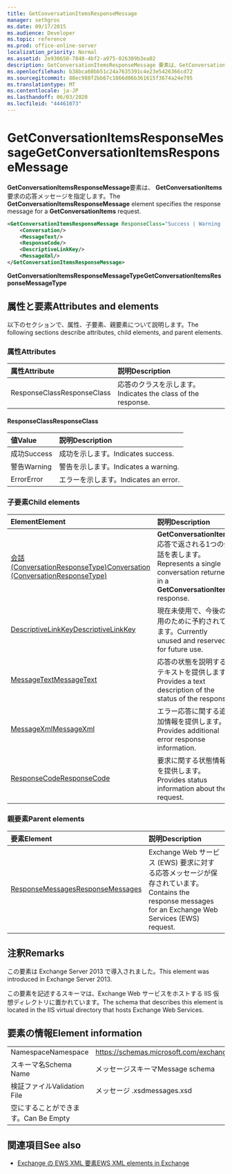 ```yaml
---
title: GetConversationItemsResponseMessage
manager: sethgros
ms.date: 09/17/2015
ms.audience: Developer
ms.topic: reference
ms.prod: office-online-server
localization_priority: Normal
ms.assetid: 2e930650-7848-4bf2-a975-026309b3ea02
description: GetConversationItemsResponseMessage 要素は、GetConversationItems 要求の応答メッセージを指定します。
ms.openlocfilehash: b38bca60bb51c24a7635391c4e23e5426366cd72
ms.sourcegitcommit: 88ec988f2bb67c1866d06b361615f3674a24e795
ms.translationtype: MT
ms.contentlocale: ja-JP
ms.lasthandoff: 06/03/2020
ms.locfileid: "44461073"
---
```

# <a name="getconversationitemsresponsemessage"></a><span data-ttu-id="40922-103">GetConversationItemsResponseMessage</span><span class="sxs-lookup"><span data-stu-id="40922-103">GetConversationItemsResponseMessage</span></span>

<span data-ttu-id="40922-104">**GetConversationItemsResponseMessage**要素は、 **GetConversationItems**要求の応答メッセージを指定します。</span><span class="sxs-lookup"><span data-stu-id="40922-104">The **GetConversationItemsResponseMessage** element specifies the response message for a **GetConversationItems** request.</span></span> 
  
```XML
<GetConversationItemsResponseMessage ResponseClass="Success | Warning | Error">
    <Conversation/>
    <MessageText/>
    <ResponseCode/>
    <DescriptiveLinkKey/>
    <MessageXml/>
</GetConversationItemsResponseMessage>
```

 <span data-ttu-id="40922-105">**GetConversationItemsResponseMessageType**</span><span class="sxs-lookup"><span data-stu-id="40922-105">**GetConversationItemsResponseMessageType**</span></span>
## <a name="attributes-and-elements"></a><span data-ttu-id="40922-106">属性と要素</span><span class="sxs-lookup"><span data-stu-id="40922-106">Attributes and elements</span></span>

<span data-ttu-id="40922-107">以下のセクションで、属性、子要素、親要素について説明します。</span><span class="sxs-lookup"><span data-stu-id="40922-107">The following sections describe attributes, child elements, and parent elements.</span></span>
  
### <a name="attributes"></a><span data-ttu-id="40922-108">属性</span><span class="sxs-lookup"><span data-stu-id="40922-108">Attributes</span></span>

|<span data-ttu-id="40922-109">**属性**</span><span class="sxs-lookup"><span data-stu-id="40922-109">**Attribute**</span></span>|<span data-ttu-id="40922-110">**説明**</span><span class="sxs-lookup"><span data-stu-id="40922-110">**Description**</span></span>|
|:-----|:-----|
|<span data-ttu-id="40922-111">ResponseClass</span><span class="sxs-lookup"><span data-stu-id="40922-111">ResponseClass</span></span>  <br/> |<span data-ttu-id="40922-112">応答のクラスを示します。</span><span class="sxs-lookup"><span data-stu-id="40922-112">Indicates the class of the response.</span></span>  <br/> |
   
#### <a name="responseclass"></a><span data-ttu-id="40922-113">ResponseClass</span><span class="sxs-lookup"><span data-stu-id="40922-113">ResponseClass</span></span>

|<span data-ttu-id="40922-114">**値**</span><span class="sxs-lookup"><span data-stu-id="40922-114">**Value**</span></span>|<span data-ttu-id="40922-115">**説明**</span><span class="sxs-lookup"><span data-stu-id="40922-115">**Description**</span></span>|
|:-----|:-----|
|<span data-ttu-id="40922-116">成功</span><span class="sxs-lookup"><span data-stu-id="40922-116">Success</span></span>  <br/> |<span data-ttu-id="40922-117">成功を示します。</span><span class="sxs-lookup"><span data-stu-id="40922-117">Indicates success.</span></span>  <br/> |
|<span data-ttu-id="40922-118">警告</span><span class="sxs-lookup"><span data-stu-id="40922-118">Warning</span></span>  <br/> |<span data-ttu-id="40922-119">警告を示します。</span><span class="sxs-lookup"><span data-stu-id="40922-119">Indicates a warning.</span></span>  <br/> |
|<span data-ttu-id="40922-120">Error</span><span class="sxs-lookup"><span data-stu-id="40922-120">Error</span></span>  <br/> |<span data-ttu-id="40922-121">エラーを示します。</span><span class="sxs-lookup"><span data-stu-id="40922-121">Indicates an error.</span></span>  <br/> |
   
### <a name="child-elements"></a><span data-ttu-id="40922-122">子要素</span><span class="sxs-lookup"><span data-stu-id="40922-122">Child elements</span></span>

|<span data-ttu-id="40922-123">**Element**</span><span class="sxs-lookup"><span data-stu-id="40922-123">**Element**</span></span>|<span data-ttu-id="40922-124">**説明**</span><span class="sxs-lookup"><span data-stu-id="40922-124">**Description**</span></span>|
|:-----|:-----|
|[<span data-ttu-id="40922-125">会話 (ConversationResponseType)</span><span class="sxs-lookup"><span data-stu-id="40922-125">Conversation (ConversationResponseType)</span></span>](conversation-conversationresponsetype.md) <br/> |<span data-ttu-id="40922-126">**GetConversationItems**応答で返される1つの会話を表します。</span><span class="sxs-lookup"><span data-stu-id="40922-126">Represents a single conversation returned in a **GetConversationItems** response.</span></span>  <br/> |
|[<span data-ttu-id="40922-127">DescriptiveLinkKey</span><span class="sxs-lookup"><span data-stu-id="40922-127">DescriptiveLinkKey</span></span>](descriptivelinkkey.md) <br/> |<span data-ttu-id="40922-128">現在未使用で、今後の使用のために予約されています。</span><span class="sxs-lookup"><span data-stu-id="40922-128">Currently unused and reserved for future use.</span></span>  <br/> |
|[<span data-ttu-id="40922-129">MessageText</span><span class="sxs-lookup"><span data-stu-id="40922-129">MessageText</span></span>](messagetext.md) <br/> |<span data-ttu-id="40922-130">応答の状態を説明するテキストを提供します。</span><span class="sxs-lookup"><span data-stu-id="40922-130">Provides a text description of the status of the response.</span></span>  <br/> |
|[<span data-ttu-id="40922-131">MessageXml</span><span class="sxs-lookup"><span data-stu-id="40922-131">MessageXml</span></span>](messagexml.md) <br/> |<span data-ttu-id="40922-132">エラー応答に関する追加情報を提供します。</span><span class="sxs-lookup"><span data-stu-id="40922-132">Provides additional error response information.</span></span>  <br/> |
|[<span data-ttu-id="40922-133">ResponseCode</span><span class="sxs-lookup"><span data-stu-id="40922-133">ResponseCode</span></span>](responsecode.md) <br/> |<span data-ttu-id="40922-134">要求に関する状態情報を提供します。</span><span class="sxs-lookup"><span data-stu-id="40922-134">Provides status information about the request.</span></span>  <br/> |
   
### <a name="parent-elements"></a><span data-ttu-id="40922-135">親要素</span><span class="sxs-lookup"><span data-stu-id="40922-135">Parent elements</span></span>

|<span data-ttu-id="40922-136">**要素**</span><span class="sxs-lookup"><span data-stu-id="40922-136">**Element**</span></span>|<span data-ttu-id="40922-137">**説明**</span><span class="sxs-lookup"><span data-stu-id="40922-137">**Description**</span></span>|
|:-----|:-----|
|[<span data-ttu-id="40922-138">ResponseMessages</span><span class="sxs-lookup"><span data-stu-id="40922-138">ResponseMessages</span></span>](responsemessages.md) <br/> |<span data-ttu-id="40922-139">Exchange Web サービス (EWS) 要求に対する応答メッセージが保存されています。</span><span class="sxs-lookup"><span data-stu-id="40922-139">Contains the response messages for an Exchange Web Services (EWS) request.</span></span>  <br/> |
   
## <a name="remarks"></a><span data-ttu-id="40922-140">注釈</span><span class="sxs-lookup"><span data-stu-id="40922-140">Remarks</span></span>

<span data-ttu-id="40922-141">この要素は Exchange Server 2013 で導入されました。</span><span class="sxs-lookup"><span data-stu-id="40922-141">This element was introduced in Exchange Server 2013.</span></span>
  
<span data-ttu-id="40922-142">この要素を記述するスキーマは、Exchange Web サービスをホストする IIS 仮想ディレクトリに置かれています。</span><span class="sxs-lookup"><span data-stu-id="40922-142">The schema that describes this element is located in the IIS virtual directory that hosts Exchange Web Services.</span></span>
  
## <a name="element-information"></a><span data-ttu-id="40922-143">要素の情報</span><span class="sxs-lookup"><span data-stu-id="40922-143">Element information</span></span>

|||
|:-----|:-----|
|<span data-ttu-id="40922-144">Namespace</span><span class="sxs-lookup"><span data-stu-id="40922-144">Namespace</span></span>  <br/> |https://schemas.microsoft.com/exchange/services/2006/messages  <br/> |
|<span data-ttu-id="40922-145">スキーマ名</span><span class="sxs-lookup"><span data-stu-id="40922-145">Schema Name</span></span>  <br/> |<span data-ttu-id="40922-146">メッセージスキーマ</span><span class="sxs-lookup"><span data-stu-id="40922-146">Message schema</span></span>  <br/> |
|<span data-ttu-id="40922-147">検証ファイル</span><span class="sxs-lookup"><span data-stu-id="40922-147">Validation File</span></span>  <br/> |<span data-ttu-id="40922-148">メッセージ .xsd</span><span class="sxs-lookup"><span data-stu-id="40922-148">messages.xsd</span></span>  <br/> |
|<span data-ttu-id="40922-149">空にすることができます。</span><span class="sxs-lookup"><span data-stu-id="40922-149">Can Be Empty</span></span>  <br/> ||
   
## <a name="see-also"></a><span data-ttu-id="40922-150">関連項目</span><span class="sxs-lookup"><span data-stu-id="40922-150">See also</span></span>



- [<span data-ttu-id="40922-151">Exchange の EWS XML 要素</span><span class="sxs-lookup"><span data-stu-id="40922-151">EWS XML elements in Exchange</span></span>](ews-xml-elements-in-exchange.md)

